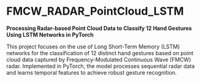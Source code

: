 # FMCW_RADAR_PointCloud_LSTM

**Processing Radar-based Point Cloud Data to Classify 12 Hand Gestures Using LSTM Networks in PyTorch**

This project focuses on the use of Long Short-Term Memory (LSTM) networks for the classification of 12 distinct hand gestures based on point cloud data captured by Frequency-Modulated Continuous Wave (FMCW) radar. Implemented in PyTorch, the model processes sequential radar data and learns temporal features to achieve robust gesture recognition.
